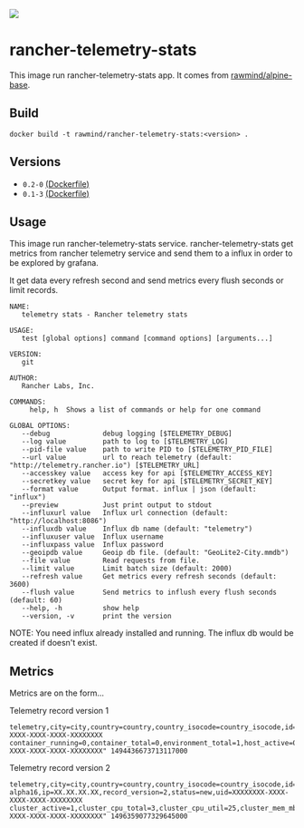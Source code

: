 [![](https://images.microbadger.com/badges/image/rawmind/rancher-telemetry-stats.svg)](https://microbadger.com/images/rawmind/rancher-telemetry-stats "Get your own image badge on microbadger.com")

rancher-telemetry-stats
=====================

This image run rancher-telemetry-stats app. It comes from [rawmind/alpine-base][alpine-base].

## Build

```
docker build -t rawmind/rancher-telemetry-stats:<version> .
```

## Versions

- `0.2-0` [(Dockerfile)](https://github.com/rawmind0/rancher-telemetry-stats/blob/0.2-0/Dockerfile)
- `0.1-3` [(Dockerfile)](https://github.com/rawmind0/rancher-telemetry-stats/blob/0.1-3/Dockerfile)


## Usage

This image run rancher-telemetry-stats service. rancher-telemetry-stats get metrics from rancher telemetry service and send them to a influx in order to be explored by grafana. 

It get data every refresh second and send metrics every flush seconds or limit records. 

```
NAME:
   telemetry stats - Rancher telemetry stats

USAGE:
   test [global options] command [command options] [arguments...]

VERSION:
   git

AUTHOR:
   Rancher Labs, Inc.

COMMANDS:
     help, h  Shows a list of commands or help for one command

GLOBAL OPTIONS:
   --debug             debug logging [$TELEMETRY_DEBUG]
   --log value         path to log to [$TELEMETRY_LOG]
   --pid-file value    path to write PID to [$TELEMETRY_PID_FILE]
   --url value         url to reach telemetry (default: "http://telemetry.rancher.io") [$TELEMETRY_URL]
   --accesskey value   access key for api [$TELEMETRY_ACCESS_KEY]
   --secretkey value   secret key for api [$TELEMETRY_SECRET_KEY]
   --format value      Output format. influx | json (default: "influx")
   --preview           Just print output to stdout
   --influxurl value   Influx url connection (default: "http://localhost:8086")
   --influxdb value    Influx db name (default: "telemetry")
   --influxuser value  Influx username
   --influxpass value  Influx password
   --geoipdb value     Geoip db file. (default: "GeoLite2-City.mmdb")
   --file value        Read requests from file.
   --limit value       Limit batch size (default: 2000)
   --refresh value     Get metrics every refresh seconds (default: 3600)
   --flush value       Send metrics to inflush every flush seconds (default: 60)
   --help, -h          show help
   --version, -v       print the version
```

NOTE: You need influx already installed and running. The influx db would be created if doesn't exist.

## Metrics

Metrics are on the form...

Telemetry record version 1
```
telemetry,city=city,country=country,country_isocode=country_isocode,id=XXXX,install_image=rancher/server,install_version=v1.6.0,uid=XXXXXXXX-XXXX-XXXX-XXXX-XXXXXXXX container_running=0,container_total=0,environment_total=1,host_active=0,host_cpu_cores_total=0,host_mem_mb_total=0,ip="XX.XX.XX.XX",orch_cattle=1,orch_kubernetes=0,orch_mesos=0,orch_swarm=0,orch_windows=0,service_active=0,service_total=5,stack_active=4,stack_total=4,stack_from_catalog=4,uid="XXXXXXXX-XXXX-XXXX-XXXX-XXXXXXXX" 1494436673713117000
```

Telemetry record version 2
```
telemetry,city=city,country=country,country_isocode=country_isocode,id=XXXX,install_image=rancher/server,install_version=v2.0.0-alpha16,ip=XX.XX.XX.XX,record_version=2,status=new,uid=XXXXXXXX-XXXX-XXXX-XXXX-XXXXXXXX cluster_active=1,cluster_cpu_total=3,cluster_cpu_util=25,cluster_mem_mb_total=2676,cluster_mem_util=12,cluster_namespace_from_catalog=1,cluster_namespace_total=5,cluster_total=1,ip="XX.XX.XX.XX",node_active=3,node_from_template=3,node_mem_mb_total=2676,node_mem_util=12,node_role_controlplane=1,node_role_etcd=1,node_role_worker=2,node_total=3,project_namespace_from_catalog=1,project_namespace_total=2,project_pod_total=2,project_total=1,project_workload_total=1,uid="XXXXXXXX-XXXX-XXXX-XXXX-XXXXXXXX" 1496359077329645000
```

[alpine-base]: https://github.com/rawmind0/alpine-base
